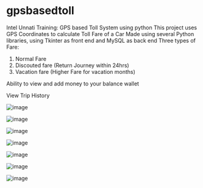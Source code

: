 # gpsbasedtoll
Intel Unnati Training: GPS based Toll System using python
This project uses GPS Coordinates to calculate Toll Fare of a Car
Made using several Python libraries, using Tkinter as front end and MySQL as back end
Three types of Fare:
1) Normal Fare
2) Discouted fare (Return Journey within 24hrs)
3) Vacation fare (Higher Fare for vacation months)

Ability to view and add money to your balance wallet

View Trip History

![image](https://github.com/user-attachments/assets/64b03e1f-3c95-4287-95ca-ce777c380a1b)

![image](https://github.com/user-attachments/assets/ccd19d94-dce2-4b2e-9644-ce3fd5159748)

![image](https://github.com/user-attachments/assets/1b59c5d3-cadb-438e-aebd-4d7ca07eca40)

![image](https://github.com/user-attachments/assets/25b2131b-282f-455b-ac5e-d3a4ce8d705e)

![image](https://github.com/user-attachments/assets/5835a5d4-63c4-4147-a907-87797373c052)

![image](https://github.com/user-attachments/assets/4956817d-ec74-40b5-a1a6-87eff634d03c)

![image](https://github.com/user-attachments/assets/c8910bf1-ad37-4a22-b7b4-1243b5438000)






